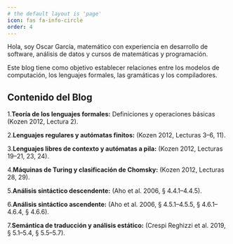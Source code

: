 ```yaml
---
# the default layout is 'page'
icon: fas fa-info-circle
order: 4
---
```


Hola, soy Oscar García, matemático con experiencia en desarrollo de software, análisis de datos y cursos de matemáticas y programación.

Este blog tiene como objetivo establecer relaciones entre los modelos de computación, los lenguajes formales, las gramáticas y los compiladores.

## Contenido del Blog

1.**Teoría de los lenguajes formales:** Definiciones y operaciones básicas (Kozen 2012, Lectura 2).

2.**Lenguajes regulares y autómatas finitos:** (Kozen 2012, Lecturas 3–6, 11).

3.**Lenguajes libres de contexto y autómatas a pila:** (Kozen 2012, Lecturas 19–21, 23, 24).

4.**Máquinas de Turing y clasificación de Chomsky:** (Kozen 2012, Lecturas 28, 29).

5.**Análisis sintáctico descendente:** (Aho et al. 2006, § 4.4.1–4.4.5).

6.**Análisis sintáctico ascendente:** (Aho et al. 2006, § 4.5.1–4.5.5, § 4.6.1–4.6.4, § 4.6.6).

7.**Semántica de traducción y análisis estático:** (Crespi Reghizzi et al. 2019, § 5.1–5.4, § 5.5–5.7).

<!--
> Add Markdown syntax content to file `_tabs/about.md`{: .filepath } and it will show up on this page.
{: .prompt-tip }

> This is an example of a Tip.
{: .prompt-tip }

> This is an example of an Info block.
{: .prompt-info }

> This is an example of a Warning block.
{: .prompt-warning }

> This is an example of a Danger block.
{: .prompt-danger }
-->
